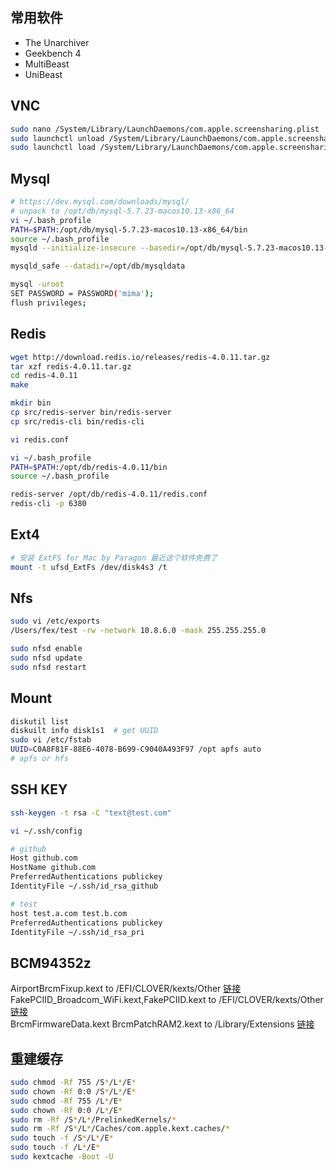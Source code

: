 ## 常用软件
* The Unarchiver
* Geekbench 4
* MultiBeast
* UniBeast

## VNC
```bash
sudo nano /System/Library/LaunchDaemons/com.apple.screensharing.plist  # vnc-server -> port 
sudo launchctl unload /System/Library/LaunchDaemons/com.apple.screensharing.plist
sudo launchctl load /System/Library/LaunchDaemons/com.apple.screensharing.plist
```

## Mysql
```bash
# https://dev.mysql.com/downloads/mysql/
# unpack to /opt/db/mysql-5.7.23-macos10.13-x86_64
vi ~/.bash_profile
PATH=$PATH:/opt/db/mysql-5.7.23-macos10.13-x86_64/bin
source ~/.bash_profile
mysqld --initialize-insecure --basedir=/opt/db/mysql-5.7.23-macos10.13-x86_64 --datadir=/opt/db/mysqldata

mysqld_safe --datadir=/opt/db/mysqldata

mysql -uroot
SET PASSWORD = PASSWORD('mima');
flush privileges;
```

## Redis
```bash
wget http://download.redis.io/releases/redis-4.0.11.tar.gz
tar xzf redis-4.0.11.tar.gz
cd redis-4.0.11
make

mkdir bin
cp src/redis-server bin/redis-server 
cp src/redis-cli bin/redis-cli

vi redis.conf

vi ~/.bash_profile
PATH=$PATH:/opt/db/redis-4.0.11/bin
source ~/.bash_profile

redis-server /opt/db/redis-4.0.11/redis.conf
redis-cli -p 6380
```

## Ext4
```bash
# 安装 ExtFS for Mac by Paragon 最近这个软件免费了
mount -t ufsd_ExtFs /dev/disk4s3 /t
```


## Nfs
```bash
sudo vi /etc/exports
/Users/fex/test -rw -network 10.8.6.0 -mask 255.255.255.0

sudo nfsd enable
sudo nfsd update
sudo nfsd restart
```

## Mount
```bash
diskutil list
diskuilt info disk1s1  # get UUID
sudo vi /etc/fstab
UUID=C0A8F81F-88E6-4078-B699-C9040A493F97 /opt apfs auto   
# apfs or hfs
```

## SSH KEY
```bash
ssh-keygen -t rsa -C "text@test.com"

vi ~/.ssh/config

# github
Host github.com
HostName github.com
PreferredAuthentications publickey
IdentityFile ~/.ssh/id_rsa_github

# test
host test.a.com test.b.com
PreferredAuthentications publickey
IdentityFile ~/.ssh/id_rsa_pri
```

## BCM94352z
AirportBrcmFixup.kext to /EFI/CLOVER/kexts/Other [链接](https://github.com/acidanthera/AirportBrcmFixup/releases)  
FakePCIID_Broadcom_WiFi.kext,FakePCIID.kext to /EFI/CLOVER/kexts/Other [链接](https://bitbucket.org/RehabMan/os-x-fake-pci-id/downloads)  
BrcmFirmwareData.kext BrcmPatchRAM2.kext to /Library/Extensions [链接](https://bitbucket.org/RehabMan/os-x-brcmpatchram/downloads)  

## 重建缓存
```bash
sudo chmod -Rf 755 /S*/L*/E*
sudo chown -Rf 0:0 /S*/L*/E*
sudo chmod -Rf 755 /L*/E*
sudo chown -Rf 0:0 /L*/E*
sudo rm -Rf /S*/L*/PrelinkedKernels/*
sudo rm -Rf /S*/L*/Caches/com.apple.kext.caches/*
sudo touch -f /S*/L*/E*
sudo touch -f /L*/E*
sudo kextcache -Boot -U
```